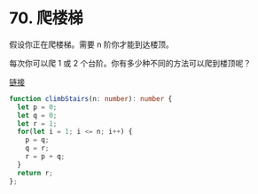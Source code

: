 # 70. 爬楼梯

假设你正在爬楼梯。需要 n 阶你才能到达楼顶。

每次你可以爬 1 或 2 个台阶。你有多少种不同的方法可以爬到楼顶呢？

[链接](https://leetcode-cn.com/problems/climbing-stairs/)

```ts
function climbStairs(n: number): number {
  let p = 0;
  let q = 0;
  let r = 1;
  for(let i = 1; i <= n; i++) {
    p = q;
    q = r;
    r = p + q;
  }
  return r;
};
```
